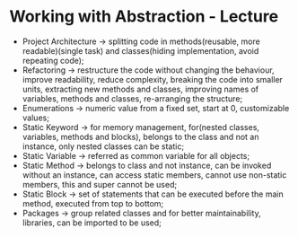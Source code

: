 # Working with Abstraction - Lecture

- Project Architecture -> splitting code in methods(reusable, more readable)(single task) and classes(hiding implementation, avoid repeating code);
- Refactoring -> restructure the code without changing the behaviour, improve readability, reduce complexity, breaking the code into smaller units, extracting new methods and classes, improving names of variables, methods and classes, re-arranging the structure;
- Enumerations -> numeric value from a fixed set, start at 0, customizable values;
- Static Keyword -> for memory management, for(nested classes, variables, methods and blocks), belongs to the class and not an instance, only nested classes can be static;
- Static Variable -> referred as common variable for all objects;
- Static Method -> belongs to class and not instance, can be invoked without an instance, can access static members, cannot use non-static members, this and super cannot be used;
- Static Block -> set of statements that can be executed before the main method, executed from top to bottom;
- Packages -> group related classes and for better maintainability, libraries, can be imported to be used;
